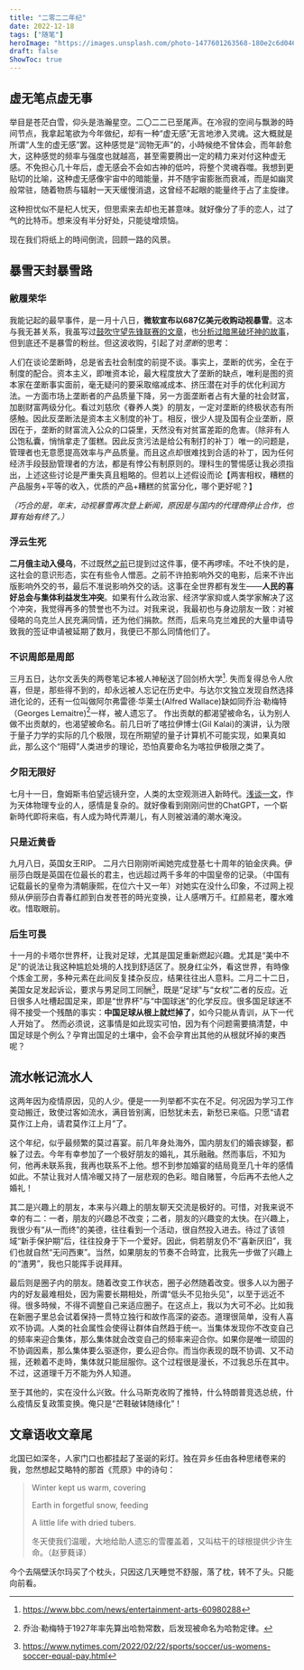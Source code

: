 ```yaml
---
title: "二零二二年纪"
date: 2022-12-18
tags: ["随笔"]
heroImage: "https://images.unsplash.com/photo-1477601263568-180e2c6d046e?ixlib=rb-4.0.3&ixid=MnwxMjA3fDB8MHxwaG90by1wYWdlfHx8fGVufDB8fHx8&auto=format&fit=crop&w=1740&q=80"
draft: false
ShowToc: true
---
```


## 虚无笔点虚无事

举目是苍茫白雪，仰头是浩瀚星空。二〇二二已至尾声。在冷寂的空间与飘渺的時间节点，我拿起笔欲为今年做纪，却有一种“虚无感”无言地渗入灵魂。这大概就是所谓“人生的虚无感”罢。这种感觉是“润物无声”的，小時候绝不曾体会，而年龄愈大，这种感觉的频率与强度也就越高，甚至需要腾出一定的精力来对付这种虚无感。不免担心几十年后，虚无感会不会如古神的低吟，将整个灵魂吞噬。我想到更贴切的比喻，这种虚无感像宇宙中的暗能量，并不随宇宙膨胀而衰减，而是如幽灵般常驻，随着物质与辐射一天天缓慢消退，这曾经不起眼的能量终于占了主旋律。

这种担忧似不是杞人忧天，但思索来去却也无甚意味。就好像分了手的恋人，过了气的比特币。想来没有半分好处，只能徒增烦恼。

现在我们将纸上的時间倒流，回顾一路的风景。

## 暴雪天封暴雪路

### 敝履荣华

我能记起的最早事件，是一月十八日，**微软宣布以687亿美元收购动视暴雪**。这本与我无甚关系，我虽写过[鼓吹守望先锋联赛的文章](posts/论我为什么看守望先锋联赛.md)，也[分析过暗黑破坏神的故事](posts/暗黑破坏神剧情考)，但到底还不是暴雪的粉丝。但这波收购，引起了对*垄断*的思考：

人们在谈论垄断時，总是省去社会制度的前提不谈。事实上，垄断的优劣，全在于制度的配合。资本主义，即唯资本论，最大程度放大了垄断的缺点，唯利是图的资本家在垄断事实面前，毫无疑问的要采取缩减成本、挤压潜在对手的优化利润方法。一方面市场上垄断者的产品质量下降，另一方面垄断者占有大量的社会财富，加剧财富两级分化。看过刘慈欣《眷养人类》的朋友，一定对垄断的终极状态有所感触。因此反垄断法是资本主义制度的补丁。相反，很少人提及国有企业垄断，原因在于，垄断的财富流入公众的口袋里，天然没有对贫富差距的危害。（除非有人公饱私囊，悄悄拿走了蛋糕。因此反贪污法是给公有制打的补丁）唯一的问题是，管理者也无意愿提高效率与产品质量。而且这点却很难找到合适的补丁，因为任何经济手段鼓励管理者的方法，都是有悖公有制原则的。理科生的警惕感让我必须指出，上述这些讨论是严重失真且粗略的。但若以上述假设而论【两害相权，糟糕的产品服务+平等的收入，优质的产品+糟糕的贫富分化，哪个更好呢？】

*（巧合的是，年末，动视暴雪再次登上新闻，原因是与国内的代理商停止合作，也算有始有终了。）*

### 浮云生死

**二月俄主动入侵乌**，不过既然[之前](posts/困上海与乌克兰与2022.md)已提到过这件事，便不再啰嗦。不吐不快的是，这社会的意识形态，实在有些令人憎恶。之前不许拍影响外交的电影，后来不许出版影响外交的书，最后不准说影响外交的话。这事在全世界都有发生——**人民的喜好总会与集体利益发生冲突**。如果有什么政治家、经济学家抑或人类学家解决了这个冲突，我觉得再多的赞誉也不为过。对我来说，我最初也与身边朋友一致：对被侵略的乌克兰人民充满同情，还为他们捐款。然而，后来乌克兰难民的大量申请导致我的签证申请被延期了数月，我便已不那么同情他们了。

### 不识周郎是周郎

三月五日，达尔文丢失的两卷笔记本被人神秘送了回剑桥大学[^2]. 失而复得总令人欣喜，但是，那些得不到的，却永远被人忘记在历史中。与达尔文独立发现自然选择进化论的，还有一位叫做阿尔弗雷德·华莱士(Alfred Wallace)缺如同乔治·勒梅特（Georges Lemaitre)[^3]一样，被人遗忘了。
作出贡献的都渴望被命名，认为别人做不出贡献的，也渴望被命名。前几日听了喀拉伊博士(Gil Kalai)的演讲，认为限于量子力学的实际的几个极限，现在所期望的量子计算机不可能实现，如果真如此，那么这个“阻碍”人类进步的理论，恐怕真要命名为喀拉伊极限之类了。

### 夕阳无限好

七月十一日，詹姆斯韦伯望远镜升空，人类的太空观测进入新時代。[浅谈一文](posts/从JWST第一张图片谈起.md)，作为天体物理专业的人，感情是复杂的。就好像看到刚刚问世的ChatGPT，一个崭新時代即将来临，有人成为時代弄潮儿，有人则被汹涌的潮水淹没。

### 只是近黄昏

九月八日，英国女王RIP。 二月六日刚刚听闻她完成登基七十周年的铂金庆典。伊丽莎白既是英国在位最长的君主，也远超过两千多年的中国皇帝的记录。（中国有记载最长的皇帝为清朝康熙，在位六十又一年）对她实在没什么印象，不过网上视频从伊丽莎白青春红颜到白发苍苍的時光变换，让人感喟万千。红颜易老，覆水难收。惜取眼前。

### 后生可畏

十一月的卡塔尔世界杯，让我对足球，尤其是国足重新燃起兴趣。尤其是“美中不足”的说法让我这种尴尬处境的人找到舒适区了。脱身红尘外，看这世界，有時像个炼金工房，多种元素在此间反复揉杂反应，结果往往出人意料。二月二十二日，美国女足发起诉讼，要求与男足同工同酬[^1]，既是“足球”与“女权”二者的反应。近日很多人吐槽起国足来，即是“世界杯”与“中国球迷”的化学反应。很多国足球迷不得不接受一个残酷的事实：**中国足球从根上就烂掉了**，如今只能从青训，从下一代人开始了。
然而必须说，这事情是如此现实可怕，因为有个问题需要搞清楚，中国足球是个例么？孕育出国足的土壤中，会不会孕育出其他的从根就坏掉的東西呢？


## 流水帐记流水人

这两年因为疫情原因，见的人少。便是一一列举都不实在不足。何况因为学习工作变动搬迁，致使过客如流水，满目皆别离，旧愁犹未去，新愁已来临。只愿“请君莫作江上舟，请君莫作江上月”了。

这个年纪，似乎最频繁的莫过喜宴。前几年身处海外，国内朋友们的婚丧嫁娶，都躲了过去。今年有幸参加了一个极好朋友的婚礼，其乐融融。然而事后，不知为何，他再未联系我，我再也联系不上他。想不到参加婚宴的结局竟至几十年的感情如此。不禁让我对人情冷暖又持了一层悲观的色彩。暗自赌誓，今后再不去他人之婚礼！

其二是兴趣上的朋友，本来与兴趣上的朋友聊天交流是极好的。可惜，对我来说不幸的有二：一者，朋友的兴趣总不改变；二者，朋友的兴趣变的太快。在兴趣上，我很少有“从一而终”的美德，往往看到一个活动，很自然投入进去。待过了该领域“新手保护期”后，往往投身于下一个爱好。因此，倘若朋友仍不“喜新厌旧”，我们也就自然“无问西東”。当然，如果朋友的节奏不合時宜，比我先一步做了兴趣上的“渣男”，我也只能挥手说拜拜。

最后则是圈子内的朋友。随着改变工作状态，圈子必然随着改变。很多人以为圈子内的好友最难相处，因为需要长期相处，所谓“低头不见抬头见”，以至于远近不得。很多時候，不得不调整自己来适应圈子。在这点上，我以为大可不必。比如我在新圈子里总会试着保持一贯特立独行和故作高深的姿态。道理很简单，没有人喜欢不协调。人类的社会属性会使得让群体自然趋于统一。当集体发现你不改变自己的频率来迎合集体，那么集体就会改变自己的频率来迎合你。如果你是唯一顽固的不协调因素，那么集体要么驱逐你，要么迎合你。而当你表现的既不协调、又不动摇，还赖着不走時，集体就只能屈服你。这个过程很是漫长，不过我总乐在其中。不过，这道理千万不能为外人知道。

至于其他的，实在没什么兴致。什么马斯克收购了推特，什么特朗普竞选总统，什么疫情反复政策变换。俺只是“芒鞋破钵随缘化”！

## 文章语收文章尾

北国已如深冬，人家门口也都挂起了圣诞的彩灯。独在异乡任由各种思绪卷来的我，忽然想起艾略特的那首《荒原》中的诗句：

> Winter kept us warm, covering
> 
> Earth in forgetful snow, feeding
> 
> A little life with dried tubers.
> 
> 冬天使我们温暖，大地给助人遗忘的雪覆盖着，又叫枯干的球根提供少许生命。（赵萝蕤译）


今个去隔壁沃尔玛买了个枕头，只因这几天睡觉不舒服，落了枕，转不了头。只能向前看。


[^1]: https://www.nytimes.com/2022/02/22/sports/soccer/us-womens-soccer-equal-pay.html

[^2]: https://www.bbc.com/news/entertainment-arts-60980288

[^3]: 乔治·勒梅特于1927年率先算出哈勃常数，后发现被命名为哈勃定律。